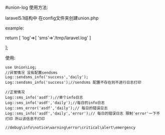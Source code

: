 #union-log
使用方法:

laravel5.1结构中 在config文件夹创建union.php

example:

return [
    'log'=>[
        'sms'=>'/tmp/laravel.log'
    ]

];

使用:
```
use Union\Log;
//异常情况 没有配置sendsms
Log::sendsms_info('success','daily');
Log::sendsms_info('success');//sendsms 配置不存在则不进行日志打印

//正常情况
Log::sms_info('asdf');//单个info日志
Log::sms_info('asdf','daily');//每日的info日志
Log::sms_error('asdf','daily');// 每日的错误日志
Log::sms_info('asdf','daily','error');// 每日的错误日志 限制'error'一下不打印 所以该信息不打印

//debug\info\notice\warning\error\critical\alert\emergency

```
